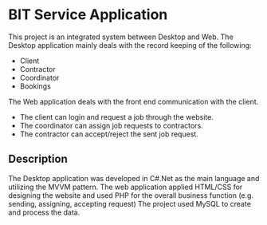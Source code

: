 # BIT Service Application

This project is an integrated system between Desktop and Web. 
The Desktop application mainly deals with the record keeping of the following:
- Client
- Contractor
- Coordinator
- Bookings

The Web application deals with the front end communication with the client.
- The client can login and request a job through the website.
- The coordinator can assign job requests to contractors.
- The contractor can accept/reject the sent job request.

## Description
The Desktop application was developed in C#.Net as the main language and utilizing the MVVM pattern. 
The web application applied HTML/CSS for designing the website and used PHP for the overall business function (e.g. sending, assigning, accepting request)
The project used MySQL to create and process the data.

